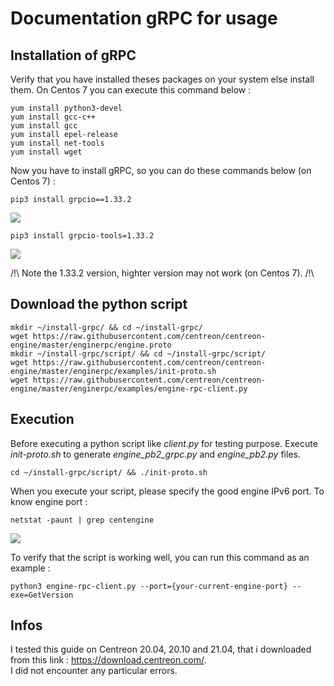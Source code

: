 # Documentation gRPC for usage #

## Installation of gRPC ##

Verify that you have installed theses packages on your system else install them. On Centos 7 you can execute this command below :

`yum install python3-devel` </br>
`yum install gcc-c++` </br>
`yum install gcc` </br>
`yum install epel-release` </br>
`yum install net-tools` </br>
`yum install wget`

Now you have to install gRPC, so you can do these commands below (on Centos 7) :

`pip3 install grpcio==1.33.2`

<img src="https://zupimages.net/up/21/18/dkto.png" />

`pip3 install grpcio-tools=1.33.2`

<img src="https://zupimages.net/up/21/18/900w.png" />

/!\ Note the 1.33.2 version, highter version may not work (on Centos 7). /!\

## Download the python script ##

`mkdir ~/install-grpc/ && cd ~/install-grpc/` </br>
`wget https://raw.githubusercontent.com/centreon/centreon-engine/master/enginerpc/engine.proto` </br>
`mkdir ~/install-grpc/script/ && cd ~/install-grpc/script/` </br>
`wget https://raw.githubusercontent.com/centreon/centreon-engine/master/enginerpc/examples/init-proto.sh` </br>
`wget https://raw.githubusercontent.com/centreon/centreon-engine/master/enginerpc/examples/engine-rpc-client.py`

## Execution ##

Before executing a python script like *client.py* for testing purpose. 
Execute *init-proto.sh* to generate *engine_pb2_grpc.py* and *engine_pb2.py* files.

`cd ~/install-grpc/script/ && ./init-proto.sh`

When you execute your script, please specify the good engine IPv6 port.
To know engine port :

`netstat -paunt | grep centengine`

<img src="https://zupimages.net/up/21/18/bba2.png" />

To verify that the script is working well, you can run this command as an example : 

`python3 engine-rpc-client.py --port={your-current-engine-port} --exe=GetVersion`


## Infos ##

I tested this guide on Centreon 20.04, 20.10 and 21.04, that i downloaded from this link : https://download.centreon.com/. </br>
I did not encounter any particular errors.

